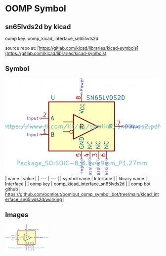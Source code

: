 # OOMP Symbol  
## sn65lvds2d  by kicad  
  
oomp key: oomp_kicad_interface_sn65lvds2d  
  
source repo at: [https://gitlab.com/kicad/libraries/kicad-symbols](https://gitlab.com/kicad/libraries/kicad-symbols)  
## Symbol  
  
[![working.png](working_600.png)](working.png)  
| name | value | 
| --- | --- | 
| symbol name | Interface | 
| library name | Interface | 
| oomp key | oomp_kicad_interface_sn65lvds2d | 
| oomp bot github | https://github.com/oomlout/oomlout_oomp_symbol_bot/tree/main/kicad_interface_sn65lvds2d/working | 
## Images  
  
[![working.png](working_140.png)](working.png)  
